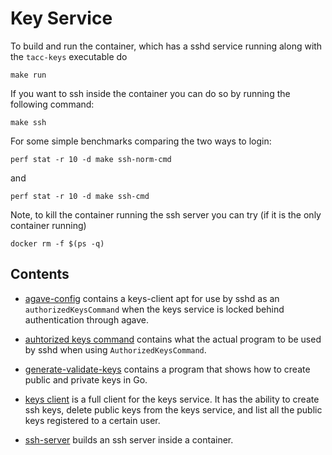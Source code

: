 # Key Service


To build and run the container, which has a sshd service running along with the
`tacc-keys` executable do
```
make run
```

If you want to ssh inside the container you can do so by running the following
command:
```
make ssh
```


For some simple benchmarks comparing the two ways to login:
```
perf stat -r 10 -d make ssh-norm-cmd
```

and 
```
perf stat -r 10 -d make ssh-cmd
```


Note, to kill the container running the ssh server you can try (if it is the
only container running)
```
docker rm -f $(ps -q)
```

## Contents

* [agave-config](agave-config) contains a keys-client apt for use by sshd as an
`authorizedKeysCommand` when the keys service is locked behind authentication
through agave.

* [auhtorized keys command](authorizedkeycommand) contains what the actual
program to be used by sshd when using `AuthorizedKeysCommand`.

* [generate-validate-keys](generate-validate-keys) contains a program that
shows how to create public and private keys in Go.

* [keys client](keys-client) is a full client for the keys service. It has the
ability to create ssh keys, delete public keys from the keys service, and list
all the public keys registered to a certain user.

* [ssh-server](ssh-server) builds an ssh server inside a container.
